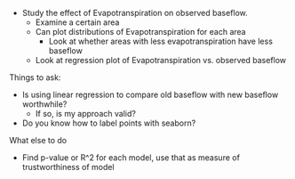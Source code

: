 - Study the effect of Evapotranspiration on observed baseflow. 
  - Examine a certain area
  - Can plot distributions of Evapotranspiration for each area
    - Look at whether areas with less evapotranspiration have less baseflow
  - Look at regression plot of Evapotranspiration vs. observed baseflow

Things to ask:

- Is using linear regression to compare old baseflow with new baseflow worthwhile?
  - If so, is my approach valid?
- Do you know how to label points with seaborn?

What else to do

- Find p-value or R^2 for each model, use that as measure of trustworthiness of model
